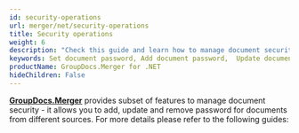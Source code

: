 ```yaml
---
id: security-operations
url: merger/net/security-operations
title: Security operations
weight: 6
description: "Check this guide and learn how to manage document security for PDF, Word, Excel, PowerPoint file types - add password, update password, remove password using GroupDocs.Merger for .NET."
keywords: Set document password, Add document password,  Update document password, Remove document password
productName: GroupDocs.Merger for .NET
hideChildren: False
---
```

[**GroupDocs.Merger**](https://products.groupdocs.com/merger/net) provides subset of features to manage document security - it allows you to add, update and remove password for documents from different sources. For more details please refer to the following guides:
